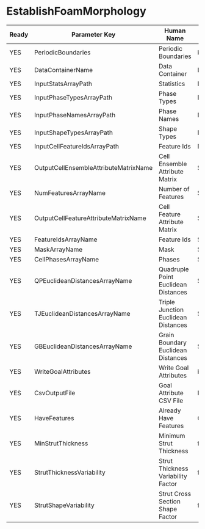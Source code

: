 # EstablishFoamMorphology

| Ready | Parameter Key | Human Name | Parameter Type | Parameter Class |
|-------|---------------|------------|-----------------|----------------|
| YES | PeriodicBoundaries | Periodic Boundaries | bool | BoolParameter |
| YES | DataContainerName | Data Container | DataPath | DataGroupSelectionParameter |
| YES | InputStatsArrayPath | Statistics | DataPath | ArraySelectionParameter |
| YES | InputPhaseTypesArrayPath | Phase Types | DataPath | ArraySelectionParameter |
| YES | InputPhaseNamesArrayPath | Phase Names | DataPath | ArraySelectionParameter |
| YES | InputShapeTypesArrayPath | Shape Types | DataPath | ArraySelectionParameter |
| YES | InputCellFeatureIdsArrayPath | Feature Ids | DataPath | ArraySelectionParameter |
| YES | OutputCellEnsembleAttributeMatrixName | Cell Ensemble Attribute Matrix | StringParameter::ValueType | StringParameter |
| YES | NumFeaturesArrayName | Number of Features | StringParameter::ValueType | StringParameter |
| YES | OutputCellFeatureAttributeMatrixName | Cell Feature Attribute Matrix | StringParameter::ValueType | StringParameter |
| YES | FeatureIdsArrayName | Feature Ids | StringParameter::ValueType | StringParameter |
| YES | MaskArrayName | Mask | StringParameter::ValueType | StringParameter |
| YES | CellPhasesArrayName | Phases | StringParameter::ValueType | StringParameter |
| YES | QPEuclideanDistancesArrayName | Quadruple Point Euclidean Distances | StringParameter::ValueType | StringParameter |
| YES | TJEuclideanDistancesArrayName | Triple Junction Euclidean Distances | StringParameter::ValueType | StringParameter |
| YES | GBEuclideanDistancesArrayName | Grain Boundary Euclidean Distances | StringParameter::ValueType | StringParameter |
| YES | WriteGoalAttributes | Write Goal Attributes | bool | BoolParameter |
| YES | CsvOutputFile | Goal Attribute CSV File | FileSystemPathParameter::ValueType | FileSystemPathParameter |
| YES | HaveFeatures | Already Have Features | ChoicesParameter::ValueType | ChoicesParameter |
| YES | MinStrutThickness | Minimum Strut Thickness | float64 | Float64Parameter |
| YES | StrutThicknessVariability | Strut Thickness Variability Factor | float32 | Float32Parameter |
| YES | StrutShapeVariability | Strut Cross Section Shape Factor | float32 | Float32Parameter |
